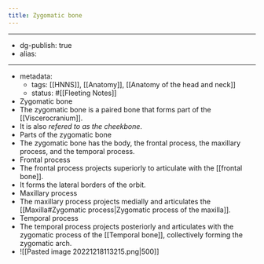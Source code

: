 ```yaml
---
title: Zygomatic bone
---
```


- --
- dg-publish: true
- alias:
- --
- metadata:
	- tags: [[HNNS]], [[Anatomy]], [[Anatomy of the head and neck]]
	- status: #[[Fleeting Notes]]
- Zygomatic bone
- The zygomatic bone is a paired bone that forms part of the [[Viscerocranium]].
- It is also *refered to as the cheekbone*.
- Parts of the zygomatic bone
- The zygomatic bone has the body, the frontal process, the maxillary process, and the temporal process.
- Frontal process
- The frontal process projects superiorly to articulate with the [[frontal bone]].
- It forms the lateral borders of the orbit.
- Maxillary process
- The maxillary process projects medially and articulates the [[Maxilla#Zygomatic process|Zygomatic process of the maxilla]].
- Temporal process
- The temporal process projects posteriorly and articulates with the zygomatic process of the [[Temporal bone]], collectively forming the zygomatic arch.
- ![[Pasted image 20221218113215.png|500]]